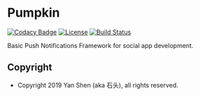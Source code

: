 # Pumpkin

[![Codacy Badge](https://api.codacy.com/project/badge/Grade/041b4d5887c8402ab50cdb058b95cfdf)](https://app.codacy.com/app/bluearty/pumpkin?utm_source=github.com&utm_medium=referral&utm_content=bluearty/pumpkin&utm_campaign=Badge_Grade_Dashboard)
[![License](https://img.shields.io/badge/License-Apache%202.0-blue.svg)](https://opensource.org/licenses/Apache-2.0)
[![Build Status](https://travis-ci.org/bluearty/pumpkin.svg?branch=master)](https://travis-ci.org/bluearty/pumpkin)

Basic Push Notifications Framework for social app development.

## Copyright
* Copyright 2019 Yan Shen (aka 石头), all rights reserved.
